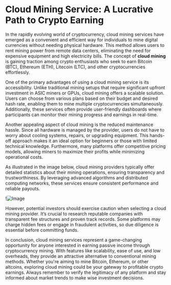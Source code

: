 # Cloud Mining Service: A Lucrative Path to Crypto Earning

In the rapidly evolving world of cryptocurrency, cloud mining services have emerged as a convenient and efficient way for individuals to mine digital currencies without needing physical hardware. This method allows users to rent mining power from remote data centers, eliminating the need for expensive equipment and high electricity bills. The concept of **cloud mining** is gaining traction among crypto enthusiasts who seek to earn Bitcoin (BTC), Ethereum (ETH), Litecoin (LTC), and other cryptocurrencies effortlessly.

One of the primary advantages of using a cloud mining service is its accessibility. Unlike traditional mining setups that require significant upfront investment in ASIC miners or GPUs, cloud mining offers a scalable solution. Users can choose from various plans based on their budget and desired hash rate, enabling them to mine multiple cryptocurrencies simultaneously. Additionally, these services often provide user-friendly dashboards where participants can monitor their mining progress and earnings in real-time.

Another appealing aspect of cloud mining is the reduced maintenance hassle. Since all hardware is managed by the provider, users do not have to worry about cooling systems, repairs, or upgrading equipment. This hands-off approach makes it an ideal option for beginners or those with limited technical knowledge. Furthermore, many platforms offer competitive pricing models, allowing miners to maximize their profits while minimizing operational costs.

As illustrated in the image below, cloud mining providers typically offer detailed statistics about their mining operations, ensuring transparency and trustworthiness. By leveraging advanced algorithms and distributed computing networks, these services ensure consistent performance and reliable payouts.

!![Image](https://github.com/user-attachments/assets/3be06921-4469-491d-bd37-5f14c53422b7)

However, potential investors should exercise caution when selecting a cloud mining provider. It’s crucial to research reputable companies with transparent fee structures and proven track records. Some platforms may charge hidden fees or engage in fraudulent activities, so due diligence is essential before committing funds.

In conclusion, cloud mining services represent a game-changing opportunity for anyone interested in earning passive income through cryptocurrency mining. With features like scalability, ease of use, and low overheads, they provide an attractive alternative to conventional mining methods. Whether you're aiming to mine Bitcoin, Ethereum, or other altcoins, exploring cloud mining could be your gateway to profitable crypto earnings. Always remember to verify the legitimacy of any platform and stay informed about market trends to make wise investment decisions.